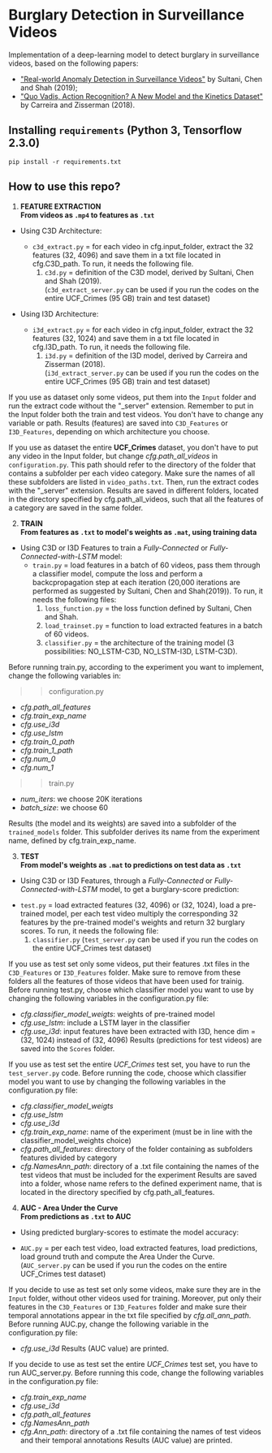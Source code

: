 # Burglary Detection in Surveillance Videos
Implementation of a deep-learning model to detect burglary in surveillance videos, based on the following papers:
- ["Real-world Anomaly Detection in Surveillance Videos"](https://arxiv.org/pdf/1801.04264.pdf) by Sultani, Chen and Shah (2019);
- ["Quo Vadis, Action Recognition? A New Model and the Kinetics Dataset"](https://arxiv.org/pdf/1705.07750.pdf) by Carreira and Zisserman (2018).

## Installing `requirements` (Python 3, Tensorflow 2.3.0) 

```shell script
pip install -r requirements.txt
```

## How to use this repo?

1. **FEATURE EXTRACTION**     
**From videos as `.mp4` to features as `.txt`**   
  * Using C3D Architecture: 
    - `c3d_extract.py`    = for each video in cfg.input_folder, extract the 32 features (32, 4096) and save them in a txt file located in cfg.C3D_path. To run, it needs the following file.
      1. `c3d.py`            = definition of the C3D model, derived by Sultani, Chen and Shah (2019).    
    (`c3d_extract_server.py` can be used if you run the codes on the entire UCF_Crimes (95 GB) train and test dataset)  
  
  * Using I3D Architecture:
    - `i3d_extract.py`    = for each video in cfg.input_folder, extract the 32 features (32, 1024) and save them in a txt file located in cfg.I3D_path. To run, it needs the following file. 
      1. `i3d.py`            = definition of the I3D model, derived by Carreira and Zisserman (2018).     
    (`i3d_extract_server.py` can be used if you run the codes on the entire UCF_Crimes (95 GB) train and test dataset)  
  
  If you use as dataset only some videos, put them into the `Input` folder and run the extract code without the "_server" extension. Remember to put in the Input folder both the train and test videos. You don't have to change any variable or path. Results (features) are saved into `C3D_Features` or `I3D_Features`, depending on which architecture you choose. 

  If you use as dataset the entire **UCF_Crimes** dataset, you don't have to put any video in the Input folder, but change *cfg.path_all_videos* in `configuration.py`. This path should refer to the directory of the folder that contains a subfolder per each video category. Make sure the names of all these subfolders are listed in `video_paths.txt`. Then, run the extract codes with the "_server" extension. Results are saved in different folders, located in the directory specified by cfg.path_all_videos, such that all the features of a category are saved in the same folder. 


2. **TRAIN**    
**From features as `.txt` to model's weights as `.mat`, using training data**  
  * Using C3D or I3D Features to train a *Fully-Connected* or *Fully-Connected-with-LSTM* model:
    - `train.py`   = load features in a batch of 60 videos, pass them through a classifier model, compute the loss and perform a backcpropagation step at each iteration (20,000 iterations are performed as suggested by Sultani, Chen and Shah(2019)).
    To run, it needs the following files: 
      1. `loss_function.py` = the loss function defined by Sultani, Chen and Shah. 
      2. `load_trainset.py` = function to load extracted features in a batch of 60 videos.
      3. `classifier.py` = the architecture of the training model (3 possibilities: NO_LSTM-C3D, NO_LSTM-I3D, LSTM-C3D).
  
  Before running train.py, according to the experiment you want to implement, change the following variables in:
  >> configuration.py
  - *cfg.path_all_features*
  - *cfg.train_exp_name*
  - *cfg.use_i3d*
  - *cfg.use_lstm*
  - *cfg.train_0_path*
  - *cfg.train_1_path*
  - *cfg.num_0*
  - *cfg.num_1*
  >> train.py 
  - *num_iters*: we choose 20K iterations
  - *batch_size*: we choose 60

  Results (the model and its weights) are saved into a subfolder of the `trained_models` folder. This subfolder derives its name from the experiment name, defined by cfg.train_exp_name. 
  

3. **TEST**    
**From model's weights as `.mat` to predictions on test data as `.txt`** 
  * Using C3D or I3D Features, through a *Fully-Connected* or *Fully-Connected-with-LSTM* model, to get a burglary-score prediction:
  - `test.py` = load extracted features (32, 4096) or (32, 1024), load a pre-trained model, per each test video multiply the corresponding 32 features by the pre-trained model's weights and return 32 burglary scores. To run, it needs the following file:
    1. `classifier.py`
  (`test_server.py` can be used if you run the codes on the entire UCF_Crimes test dataset)

  If you use as test set only some videos, put their features .txt files in the `C3D_Features` or `I3D_Features` folder. Make sure to remove from these folders all the features of those videos that have been used for trainig. Before running test.py, choose which classifier model you want to use by changing the following variables in the configuration.py file:
  - *cfg.classifier_model_weigts*: weights of pre-trained model
  - *cfg.use_lstm*: include a LSTM layer in the classifier
  - *cfg.use_i3d*: input features have been extracted with I3D, hence dim = (32, 1024) instead of (32, 4096)
  Results (predictions for test videos) are saved into the `Scores` folder.  

  If you use as test set the entire *UCF_Crimes* test set, you have to run the `test_server.py` code. Before running the code, choose which classifier model you want to use by changing the following variables in the configuration.py file:
  - *cfg.classifier_model_weigts*
  - *cfg.use_lstm* 
  - *cfg.use_i3d* 
  - *cfg.train_exp_name*: name of the experiment (must be in line with the classifier_model_weights choice)
  - *cfg.path_all_features*: directory of the folder containing as subfolders features divided by category
  - *cfg.NamesAnn_path*: directory of a .txt file containing the names of the test videos that must be included for the experiment
  Results are saved into a folder, whose name refers to the defined experiment name, that is located in the directory specified by cfg.path_all_features.


4. **AUC - Area Under the Curve**    
**From predictions as `.txt` to AUC**
  * Using predicted burglary-scores to estimate the model accuracy: 
  - `AUC.py` = per each test video, load extracted features, load predictions, load ground truth and compute the Area Under the Curve. 
  (`AUC_server.py` can be used if you run the codes on the entire UCF_Crimes test dataset) 

  If you decide to use as test set only some videos, make sure they are in the `Input` folder, without other videos used for training. Moreover, put only their features in the `C3D_Features` or `I3D_Features` folder and make sure their temporal annotations appear in the txt file specified by *cfg.all_ann_path*. Before running AUC.py, change the following variable in the configuration.py file:
  - *cfg.use_i3d*
  Results (AUC value) are printed.

  If you decide to use as test set the entire *UCF_Crimes* test set, you have to run AUC_server.py. Before running this code, change the following variables in the configuration.py file: 
  - *cfg.train_exp_name*
  - *cfg.use_i3d*
  - *cfg.path_all_features*
  - *cfg.NamesAnn_path*
  - *cfg.Ann_path*: directory of a .txt file containing the names of test videos and their temporal annotations
  Results (AUC value) are printed.
    
